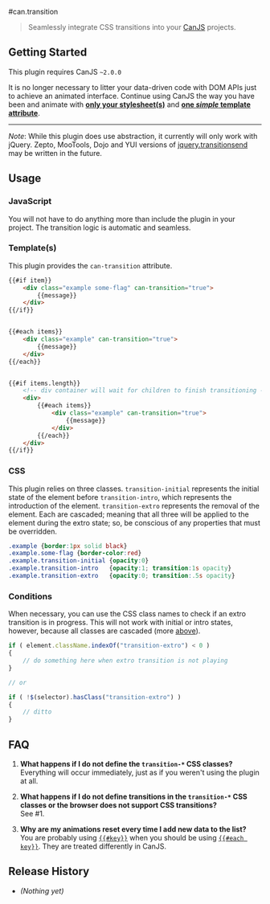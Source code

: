 #can.transition
> Seamlessly integrate CSS transitions into your [CanJS](https://github.com/bitovi/canjs/) projects.

## Getting Started
This plugin requires CanJS `~2.0.0`

It is no longer necessary to litter your data-driven code with DOM APIs just to achieve an animated interface. Continue using CanJS the way you have been and animate with [**only your stylesheet(s)**](#css) and [**one *simple* template attribute**](#templates).

- - -
*Note*: While this plugin does use abstraction, it currently will only work with jQuery. Zepto, MooTools, Dojo and YUI versions of [jquery.transitionsend](https://github.com/stevenvachon/jquery.transitionsend/) may be written in the future.

## Usage

### JavaScript
You will not have to do anything more than include the plugin in your project. The transition logic is automatic and seamless.

### Template(s)
This plugin provides the `can-transition` attribute.
```html
{{#if item}}
    <div class="example some-flag" can-transition="true">
        {{message}}
    </div>
{{/if}}


{{#each items}}
    <div class="example" can-transition="true">
        {{message}}
    </div>
{{/each}}


{{#if items.length}}
    <!-- div container will wait for children to finish transitioning -->
    <div>
        {{#each items}}
            <div class="example" can-transition="true">
                {{message}}
            </div>
        {{/each}}
    </div>
{{/if}}
```

### CSS
This plugin relies on three classes. `transition-initial` represents the initial state of the element before `transition-intro`, which represents the introduction of the element. `transition-extro` represents the removal of the element. Each are cascaded; meaning that all three will be applied to the element during the extro state; so, be conscious of any properties that must be overridden.
```css
.example {border:1px solid black}
.example.some-flag {border-color:red}
.example.transition-initial {opacity:0}
.example.transition-intro   {opacity:1; transition:1s opacity}
.example.transition-extro   {opacity:0; transition:.5s opacity}
```

### Conditions
When necessary, you can use the CSS class names to check if an extro transition is in progress. This will not work with initial or intro states, however, because all classes are cascaded (more [above](#css)).
```javascript
if ( element.className.indexOf("transition-extro") < 0 )
{
    // do something here when extro transition is not playing
}

// or

if ( !$(selector).hasClass("transition-extro") )
{
    // ditto
}
```

## FAQ
1. **What happens if I do not define the `transition-*` CSS classes?**  
Everything will occur immediately, just as if you weren't using the plugin at all.

2. **What happens if I do not define transitions in the `transition-*` CSS classes or the browser does not support CSS transitions?**  
See #1.

3. **Why are my animations reset every time I add new data to the list?**  
You are probably using [`{{#key}}`](http://canjs.com/docs/can.Mustache.helpers.section.html) when you should be using [`{{#each key}}`](http://canjs.com/docs/can.Mustache.helpers.each.html). They are treated differently in CanJS.

## Release History
* *(Nothing yet)*
